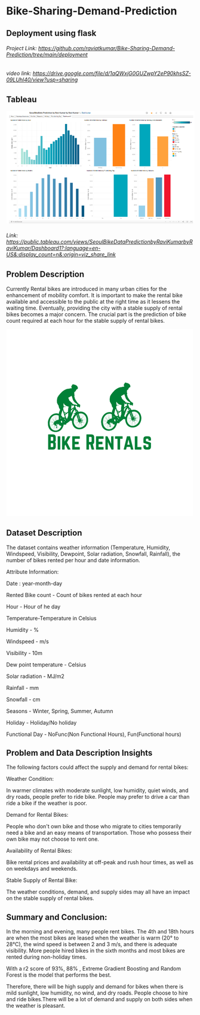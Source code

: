 # Bike-Sharing-Demand-Prediction
## Deployment using flask
###### Project Link: https://github.com/raviatkumar/Bike-Sharing-Demand-Prediction/tree/main/deployment

###### video link: https://drive.google.com/file/d/1aQWxjG0GUZwpY2eP90khsSZ-09LUhl40/view?usp=sharing 

## Tableau
![Alt text](https://raw.githubusercontent.com/raviatkumar/Bike-Sharing-Demand-Prediction/main/Image/bike%20sharing.PNG)

###### Link: https://public.tableau.com/views/SeoulBikeDataPredictionbyRaviKumarbyRaviKumar/Dashboard1?:language=en-US&:display_count=n&:origin=viz_share_link

## Problem Description

Currently Rental bikes are introduced in many urban cities for the enhancement of mobility comfort. It is important to make the rental bike available and accessible to the public at the right time as it lessens the waiting time. Eventually, providing the city with a stable supply of rental bikes becomes a major concern. The crucial part is the prediction of bike count required at each hour for the stable supply of rental bikes.

![Alt text](https://github.com/raviatkumar/Bike-Sharing-Demand-Prediction/blob/main/Image/Bikes.png?raw=true)

## Dataset Description

The dataset contains weather information (Temperature, Humidity, Windspeed, Visibility, Dewpoint, Solar radiation, Snowfall, Rainfall), the number of bikes rented per hour and date information.

Attribute Information:

Date : year-month-day

Rented Bike count - Count of bikes rented at each hour

Hour - Hour of he day

Temperature-Temperature in Celsius

Humidity - %

Windspeed - m/s

Visibility - 10m

Dew point temperature - Celsius

Solar radiation - MJ/m2

Rainfall - mm

Snowfall - cm

Seasons - Winter, Spring, Summer, Autumn

Holiday - Holiday/No holiday

Functional Day - NoFunc(Non Functional Hours), Fun(Functional hours)
## Problem and Data Description Insights

The following factors could affect the supply and demand for rental bikes:

Weather Condition:

In warmer climates with moderate sunlight, low humidity, quiet winds, and dry roads, people prefer to ride bike. People may prefer to drive a car than ride a bike if the weather is poor.

Demand for Rental Bikes:

People who don't own bike and those who migrate to cities temporarily need a bike and an easy means of transportation. Those who possess their own bike may not choose to rent one.

Availability of Rental Bikes:

Bike rental prices and availability at off-peak and rush hour times, as well as on weekdays and weekends.

Stable Supply of Rental Bike:

The weather conditions, demand, and supply sides may all have an impact on the stable supply of rental bikes.

## Summary and Conclusion:

In the morning and evening, many people rent bikes. The 4th and 18th hours are when the most bikes are leased when the weather is warm (20° to 28°C), the wind speed is between 2 and 3 m/s, and there is adequate visibility. More people hired bikes in the sixth months and most bikes are rented during non-holiday times.

With a r2 score of 93%, 88% , Extreme Gradient Boosting and Random Forest is the model that performs the best.

Therefore, there will be high supply and demand for bikes when there is mild sunlight, low humidity, no wind, and dry roads. People choose to hire and ride bikes.There will be a lot of demand and supply on both sides when the weather is pleasant.
